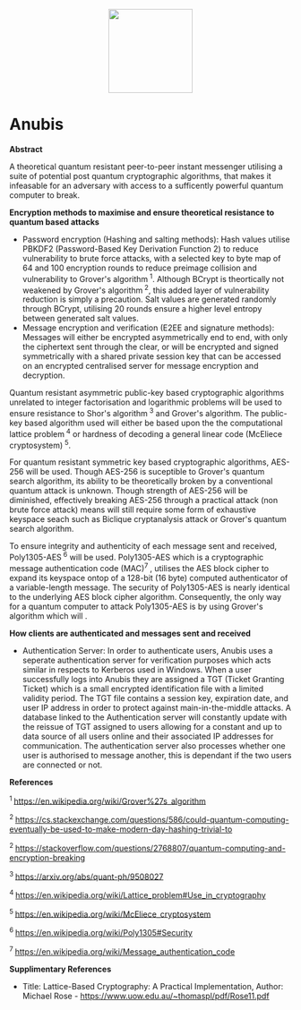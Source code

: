 <p align="center">
<img src="https://www.shareicon.net/data/256x256/2016/03/20/737028_shapes_512x512.png" width="150" height="150"></img>
</p>

# Anubis 

**Abstract**

A theoretical quantum resistant peer-to-peer instant messenger utilising a suite of potential post quantum cryptographic algorithms, that makes it infeasable for an adversary with access to a sufficently powerful quantum computer to break.

**Encryption methods to maximise and ensure theoretical resistance to quantum based attacks**

* Password encryption (Hashing and salting methods):
Hash values utilise PBKDF2 (Password-Based Key Derivation Function 2) to reduce vulnerability to brute force attacks, with a selected key to byte map of 64 and 100 encryption rounds to reduce preimage collision and vulnerability to Grover's algorithm<sup> 1</sup>. Although BCrypt is theortically not weakened by Grover's algorithm<sup> 2</sup>, this added layer of vulnerability reduction is simply a precaution. Salt values are generated randomly through BCrypt, utilising 20 rounds ensure a higher level entropy between generated salt values.
* Message encryption and verification (E2EE and signature methods):
Messages will either be encrypted asymmetrically end to end, with only the ciphertext sent through the clear, or will be encrypted and signed symmetrically with a shared private session key that can be accessed on an encrypted centralised server for message encryption and decryption.

Quantum resistant asymmetric public-key based cryptographic algorithms unrelated to integer factorisation and logarithmic problems will be used to ensure resistance to Shor's algorithm<sup> 3</sup> and Grover's algorithm. The public-key based algorithm used will either be based upon the the computational lattice problem<sup> 4</sup> or hardness of decoding a general linear code (McEliece cryptosystem)<sup> 5</sup>.

For quantum resistant symmetric key based cryptographic algorithms, AES-256 will be used. Though AES-256 is suceptible to Grover's quantum search algorithm, its ability to be theoretically broken by a conventional quantum attack is unknown. Though strength of AES-256 will be diminished, effectively breaking AES-256 through a practical attack (non brute force attack) means will still require some form of exhaustive keyspace seach such as Biclique cryptanalysis attack or Grover's quantum search algorithm.

To ensure integrity and authenticity of each message sent and received, Poly1305-AES<sup> 6</sup> will be used. Poly1305-AES which is a cryptographic message authentication code (MAC)<sup>7 </sup>, utilises the AES block cipher to expand its keyspace ontop of a 128-bit (16 byte) computed authenticator of a variable-length message. The security of Poly1305-AES is nearly identical to the underlying AES block cipher algorithm. Consequently, the only way for a quantum computer to attack Poly1305-AES is by using Grover's algorithm which will .

**How clients are authenticated and messages sent and received**

* Authentication Server:
In order to authenticate users, Anubis uses a seperate authentication server for verification purposes which acts similar in respects to Kerberos used in Windows. When a user successfully logs into Anubis they are assigned a TGT (Ticket Granting Ticket) which is a small encrypted identification file with a limited validity period. The TGT file contains a session key, expiration date, and user IP address in order to protect against main-in-the-middle attacks. A database linked to the Authentication server will constantly update with the reissue of TGT assigned to users allowing for a constant and up to data source of all users online and their associated IP addresses for communication. The authentication server also processes whether one user is authorised to message another, this is dependant if the two users are connected or not.

**References**

<sup>1 </sup>https://en.wikipedia.org/wiki/Grover%27s_algorithm

<sup>2 </sup>https://cs.stackexchange.com/questions/586/could-quantum-computing-eventually-be-used-to-make-modern-day-hashing-trivial-to

<sup>2 </sup>https://stackoverflow.com/questions/2768807/quantum-computing-and-encryption-breaking

<sup>3 </sup>https://arxiv.org/abs/quant-ph/9508027

<sup>4 </sup>https://en.wikipedia.org/wiki/Lattice_problem#Use_in_cryptography

<sup>5 </sup>https://en.wikipedia.org/wiki/McEliece_cryptosystem

<sup>6 </sup>https://en.wikipedia.org/wiki/Poly1305#Security

<sup>7 </sup>https://en.wikipedia.org/wiki/Message_authentication_code

**Supplimentary References**

* Title: Lattice-Based Cryptography: A Practical Implementation, Author: Michael Rose - https://www.uow.edu.au/~thomaspl/pdf/Rose11.pdf

